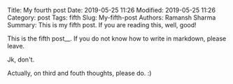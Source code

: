 Title: My fourth post
Date: 2019-05-25 11:26
Modified: 2019-05-25 11:26
Category: post
Tags: fifth
Slug: My-fifth-post
Authors: Ramansh Sharma
Summary: This is my fifth post. If you are reading this, well, good!

This is the fifth post__. If you do not know how to write in markdown, please leave.



Jk, don't.


Actually, on third and fouth thoughts, please do. :)

